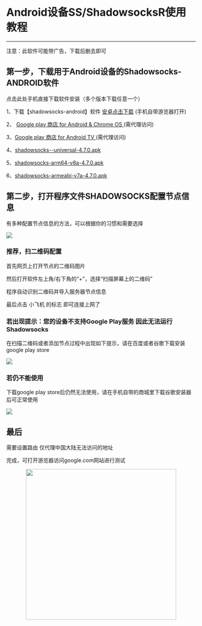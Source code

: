 # Android设备SS/ShadowsocksR使用教程

<hr>

注意：此软件可能带广告，下载后删去即可

## 第一步，下载用于Android设备的Shadowsocks-ANDROID软件

点击此处手机直接下载软件安装（多个版本下载任意一个）

1、下载【shadowsocks-android】软件 [安卓点击下载](https://raw.githubusercontent.com/ss-ssr/download/master/shadowsocks-android.apk) (手机自带游览器打开)

2、 [Google play 商店 for Android & Chrome OS ](https://play.google.com/store/apps/details?id=com.github.shadowsocks) (需代理访问)

3、[Google play 商店 for Android TV ](https://play.google.com/store/apps/details?id=com.github.shadowsocks.tv)  (需代理访问)

4、[shadowsocks--universal-4.7.0.apk
](https://github.com/shadowsocks/shadowsocks-android/releases/download/v4.7.0/shadowsocks--universal-4.7.0.apk)

5、[shadowsocks-arm64-v8a-4.7.0.apk
](https://github.com/shadowsocks/shadowsocks-android/releases/download/v4.7.0/shadowsocks-arm64-v8a-4.7.0.apk)

6、[shadowsocks-armeabi-v7a-4.7.0.apk
](https://github.com/shadowsocks/shadowsocks-android/releases/download/v4.7.0/shadowsocks-armeabi-v7a-4.7.0.apk)

## 第二步，打开程序文件SHADOWSOCKS配置节点信息

有多种配置节点信息的方法，可以根据你的习惯和需要选择

![](https://raw.githubusercontent.com/ss-ssr/help/master/%E7%85%A7%E7%89%87/android1.png)

### 推荐，扫二维码配置

首先网页上打开节点的二维码图片

然后打开软件左上角/右下角的“+”，选择“扫描屏幕上的二维码”

程序自动识别二维码并导入服务器节点信息

最后点击 小飞机 的标志 即可连接上网了

### 若出现提示：您的设备不支持Google Play服务 因此无法运行Shadowsocks

在扫描二维码或者添加节点过程中出现如下提示，请在百度或者谷歌下载安装google play store

![](https://raw.githubusercontent.com/ss-ssr/help/master/%E7%85%A7%E7%89%87/android2.png)

### 若仍不能使用

下载google play store后仍然无法使用，请在手机自带的商城里下载谷歌安装器后可正常使用

![](https://raw.githubusercontent.com/ss-ssr/help/master/%E7%85%A7%E7%89%87/android3.png)

## 最后

需要设置路由 仅代理中国大陆无法访问的地址

完成，可打开游览器访问google.com网站进行测试

<div align=center><img width="auto" height="400" src="https://github.com/ss-ssr/help/blob/master/%E7%85%A7%E7%89%87/d1.jpg"/>
</div>
